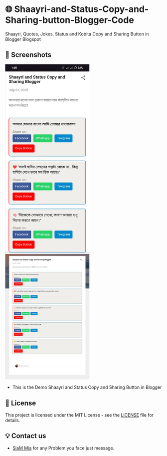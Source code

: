 # 🌐 Shaayri-and-Status-Copy-and-Sharing-button-Blogger-Code
Shaayri, Quotes, Jokes, Status and Kobita Copy and Sharing Button in Blogger Blogspot

## 📸 Screenshots
<img width="270" alt="Screenshot 2025 07 02 .jpg" src="https://github.com/SiamMia94/Shaayri-and-Status-Copy-and-Sharing-Button-in-Blogger-Code/blob/2df710c86c9478ecc3654c2cbe3888d23fc6e2e0/Screenshot_20250702_010557.jpg">

<img width="270" alt="Screenshot 2025 07 02 .jpg" src="https://github.com/SiamMia94/Shaayri-and-Status-Copy-and-Sharing-Button-in-Blogger-Code/blob/f365a206750bdfdf57d68b5a1e01f2a4b5fd4c9f/Screenshot_20250702_010542.jpg">

- This is the Demo Shaayri and Status Copy and Sharing Button in Blogger

## 📜 License

This project is licensed under the MIT License - see the [LICENSE](LICENSE) file for details.

## 💡 Contact us

- [SiaM Mia](https://facebook.com/siam.mia.94/) for any Problem you face just message.
